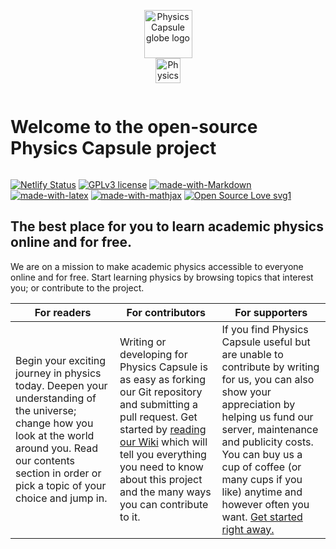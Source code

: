 <p align="center">
  <img width="77" src="https://www.dropbox.com/s/bxlm0p6sqzs6a5r/PhysCapGlobeLogo.jpg?raw=1" alt="Physics Capsule globe logo"><br/>
  <img height="40" src="https://www.dropbox.com/s/6glubhjab3r5bcr/PhysCap-Palatino.png?raw=1" alt="Physics Capsule wordmark">
<br/>
  <h1 style="display:inline-block;margin-left:auto;margin-right:auto;">Welcome to the open-source Physics Capsule project</h1>
</p>

[![Netlify Status](https://api.netlify.com/api/v1/badges/8a9ac73a-64c1-49c5-9e30-d1c97e12071c/deploy-status)](https://app.netlify.com/sites/physicscapsule/deploys) [![GPLv3 license](https://img.shields.io/badge/License-GPLv3-blue.svg)](http://perso.crans.org/besson/LICENSE.html) [![made-with-Markdown](https://img.shields.io/badge/Made%20with-Markdown-1f425f.svg)](http://commonmark.org) [![made-with-latex](https://img.shields.io/badge/Made%20with-LaTeX-1f425f.svg)](https://www.latex-project.org/) [![made-with-mathjax](https://img.shields.io/badge/Made%20with-MathJax-1f425f.svg)](https://www.mathjax.org/) [![Open Source Love svg1](https://badges.frapsoft.com/os/v1/open-source.svg?v=103)](https://github.com/ellerbrock/open-source-badges/)

## The best place for you to learn academic physics online and for free.

We are on a mission to make academic physics accessible to everyone online and for free. Start learning physics by browsing topics that interest you; or contribute to the project.

| **For readers** | **For contributors** | **For supporters** |
| --- | --- | --- |
| Begin your exciting journey in physics today. Deepen your understanding of the universe; change how you look at the world around you. Read our contents section in order or pick a topic of your choice and jump in. | Writing or developing for Physics Capsule is as easy as forking our Git repository and submitting a pull request. Get started by [reading our Wiki](//github.com/physicscapsule/physicscapsule.com/wiki) which will tell you everything you need to know about this project and the many ways you can contribute to it. | If you find Physics Capsule useful but are unable to contribute by writing for us, you can also show your appreciation by helping us fund our server, maintenance and publicity costs. You can buy us a cup of coffee (or many cups if you like) anytime and however often you want. [Get started right away.](//ko-fi.com/physicscapsule)
